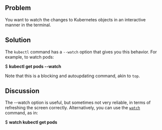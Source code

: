 ## Problem

You want to watch the changes to Kubernetes objects in an interactive manner in the terminal.

## Solution

The `kubectl` command has a `--watch` option that gives you this behavior. For example, to watch pods:

$ **kubectl get pods --watch**

Note that this is a blocking and autoupdating command, akin to `top`.

## Discussion

The --watch option is useful, but sometimes not very reliable, in terms of refreshing the screen correctly. Alternatively, you can use the [`watch`](http://man7.org/linux/man-pages/man1/watch.1.html) command, as in:

$ **watch kubectl get pods**